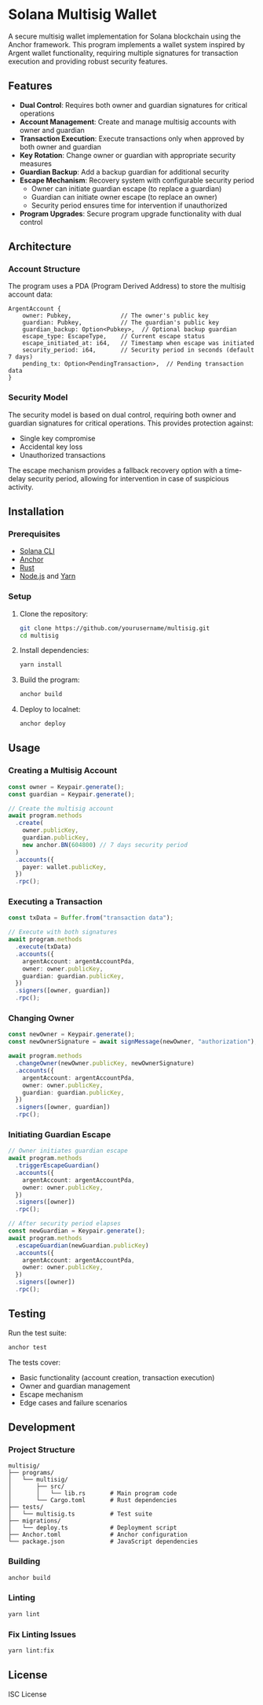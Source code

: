 # Solana Multisig Wallet

A secure multisig wallet implementation for Solana blockchain using the Anchor framework. This program implements a wallet system inspired by Argent wallet functionality, requiring multiple signatures for transaction execution and providing robust security features.

## Features

- **Dual Control**: Requires both owner and guardian signatures for critical operations
- **Account Management**: Create and manage multisig accounts with owner and guardian
- **Transaction Execution**: Execute transactions only when approved by both owner and guardian
- **Key Rotation**: Change owner or guardian with appropriate security measures
- **Guardian Backup**: Add a backup guardian for additional security
- **Escape Mechanism**: Recovery system with configurable security period
  - Owner can initiate guardian escape (to replace a guardian)
  - Guardian can initiate owner escape (to replace an owner)
  - Security period ensures time for intervention if unauthorized
- **Program Upgrades**: Secure program upgrade functionality with dual control

## Architecture

### Account Structure

The program uses a PDA (Program Derived Address) to store the multisig account data:

```
ArgentAccount {
    owner: Pubkey,              // The owner's public key
    guardian: Pubkey,           // The guardian's public key
    guardian_backup: Option<Pubkey>,  // Optional backup guardian
    escape_type: EscapeType,    // Current escape status
    escape_initiated_at: i64,   // Timestamp when escape was initiated
    security_period: i64,       // Security period in seconds (default 7 days)
    pending_tx: Option<PendingTransaction>,  // Pending transaction data
}
```

### Security Model

The security model is based on dual control, requiring both owner and guardian signatures for critical operations. This provides protection against:

- Single key compromise
- Accidental key loss
- Unauthorized transactions

The escape mechanism provides a fallback recovery option with a time-delay security period, allowing for intervention in case of suspicious activity.

## Installation

### Prerequisites

- [Solana CLI](https://docs.solana.com/cli/install-solana-cli-tools)
- [Anchor](https://www.anchor-lang.com/docs/installation)
- [Rust](https://www.rust-lang.org/tools/install)
- [Node.js](https://nodejs.org/) and [Yarn](https://yarnpkg.com/)

### Setup

1. Clone the repository:

   ```bash
   git clone https://github.com/yourusername/multisig.git
   cd multisig
   ```

2. Install dependencies:

   ```bash
   yarn install
   ```

3. Build the program:

   ```bash
   anchor build
   ```

4. Deploy to localnet:
   ```bash
   anchor deploy
   ```

## Usage

### Creating a Multisig Account

```typescript
const owner = Keypair.generate();
const guardian = Keypair.generate();

// Create the multisig account
await program.methods
  .create(
    owner.publicKey,
    guardian.publicKey,
    new anchor.BN(604800) // 7 days security period
  )
  .accounts({
    payer: wallet.publicKey,
  })
  .rpc();
```

### Executing a Transaction

```typescript
const txData = Buffer.from("transaction data");

// Execute with both signatures
await program.methods
  .execute(txData)
  .accounts({
    argentAccount: argentAccountPda,
    owner: owner.publicKey,
    guardian: guardian.publicKey,
  })
  .signers([owner, guardian])
  .rpc();
```

### Changing Owner

```typescript
const newOwner = Keypair.generate();
const newOwnerSignature = await signMessage(newOwner, "authorization");

await program.methods
  .changeOwner(newOwner.publicKey, newOwnerSignature)
  .accounts({
    argentAccount: argentAccountPda,
    owner: owner.publicKey,
    guardian: guardian.publicKey,
  })
  .signers([owner, guardian])
  .rpc();
```

### Initiating Guardian Escape

```typescript
// Owner initiates guardian escape
await program.methods
  .triggerEscapeGuardian()
  .accounts({
    argentAccount: argentAccountPda,
    owner: owner.publicKey,
  })
  .signers([owner])
  .rpc();

// After security period elapses
const newGuardian = Keypair.generate();
await program.methods
  .escapeGuardian(newGuardian.publicKey)
  .accounts({
    argentAccount: argentAccountPda,
    owner: owner.publicKey,
  })
  .signers([owner])
  .rpc();
```

## Testing

Run the test suite:

```bash
anchor test
```

The tests cover:

- Basic functionality (account creation, transaction execution)
- Owner and guardian management
- Escape mechanism
- Edge cases and failure scenarios

## Development

### Project Structure

```
multisig/
├── programs/
│   └── multisig/
│       ├── src/
│       │   └── lib.rs       # Main program code
│       └── Cargo.toml       # Rust dependencies
├── tests/
│   └── multisig.ts          # Test suite
├── migrations/
│   └── deploy.ts            # Deployment script
├── Anchor.toml              # Anchor configuration
└── package.json             # JavaScript dependencies
```

### Building

```bash
anchor build
```

### Linting

```bash
yarn lint
```

### Fix Linting Issues

```bash
yarn lint:fix
```

## License

ISC License
